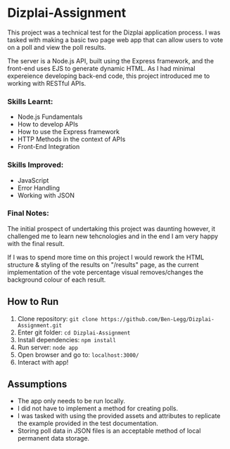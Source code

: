 # Dizplai-Assignment
This project was a technical test for the Dizplai application process. I was tasked with making a basic two page web app that can allow users to vote on a poll and view the poll results.

The server is a Node.js API, built using the Express framework, and the front-end uses EJS to generate dynamic HTML. As I had minimal expereience developing back-end code, this project introduced me to working with RESTful APIs.

### Skills Learnt:
- Node.js Fundamentals
- How to develop APIs
- How to use the Express framework
- HTTP Methods in the context of APIs
- Front-End Integration

### Skills Improved:
- JavaScript
- Error Handling
- Working with JSON

### Final Notes:
The initial prospect of undertaking this project was daunting however, it challenged me to learn new tehcnologies and in the end I am very happy with the final result.

If I was to spend more time on this project I would rework the HTML structure & styling of the results on "/results" page, as the current implementation of the vote percentage visual removes/changes the background colour of each result.

## How to Run
1. Clone repository: ```git clone https://github.com/Ben-Legg/Dizplai-Assignment.git```
2. Enter git folder: ```cd Dizplai-Assignment```
3. Install dependencies: ```npm install```
4. Run server: ```node app```
5. Open browser and go to: ```localhost:3000/```
6. Interact with app!

## Assumptions
- The app only needs to be run locally.
- I did not have to implement a method for creating polls.
- I was tasked with using the provided assets and attributes to replicate the example provided in the test documentation.
- Storing poll data in JSON files is an acceptable method of local permanent data storage.